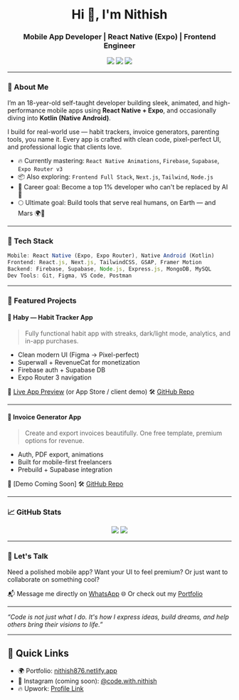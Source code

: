 <h1 align="center">Hi 👋, I'm Nithish</h1>
<h3 align="center">Mobile App Developer | React Native (Expo) | Frontend Engineer</h3>

<p align="center">
  <a href="https://www.nithish876.netlify.app" target="_blank"><img src="https://img.shields.io/badge/Portfolio-%2300C7B7.svg?style=for-the-badge&logo=firefox&logoColor=white" /></a>
  <a href="https://wa.me/919345423474" target="_blank"><img src="https://img.shields.io/badge/Chat%20on%20WhatsApp-%2300C853.svg?style=for-the-badge&logo=whatsapp&logoColor=white" /></a>
  <a href="mailto:nithish876876@gmail.com"><img src="https://img.shields.io/badge/Email-%23EA4335.svg?style=for-the-badge&logo=gmail&logoColor=white" /></a>
</p>

---

### 🚀 About Me

I’m an 18-year-old self-taught developer building sleek, animated, and high-performance mobile apps using **React Native + Expo**, and occasionally diving into **Kotlin (Native Android)**.

I build for real-world use — habit trackers, invoice generators, parenting tools, you name it. Every app is crafted with clean code, pixel-perfect UI, and professional logic that clients love.

- 🔥 Currently mastering: `React Native Animations`, `Firebase`, `Supabase`, `Expo Router v3`
- 📦 Also exploring: `Frontend Full Stack`, `Next.js`, `Tailwind`, `Node.js`
- 🎯 Career goal: Become a top 1% developer who can't be replaced by AI 🤖
- 🌕 Ultimate goal: Build tools that serve real humans, on Earth — and Mars 🌍🚀

---

### 🧠 Tech Stack

```ts
Mobile: React Native (Expo, Expo Router), Native Android (Kotlin)
Frontend: React.js, Next.js, TailwindCSS, GSAP, Framer Motion
Backend: Firebase, Supabase, Node.js, Express.js, MongoDB, MySQL
Dev Tools: Git, Figma, VS Code, Postman
````

---

### 🔨 Featured Projects

#### 📱 Haby — Habit Tracker App

> Fully functional habit app with streaks, dark/light mode, analytics, and in-app purchases.

* Clean modern UI (Figma → Pixel-perfect)
* Superwall + RevenueCat for monetization
* Firebase auth + Supabase DB
* Expo Router 3 navigation

🔗 [Live App Preview](https://haby.netlify.app) (or App Store / client demo)
🛠️ [GitHub Repo](https://github.com/nithish876/haby)

---

#### 📄 Invoice Generator App

> Create and export invoices beautifully. One free template, premium options for revenue.

* Auth, PDF export, animations
* Built for mobile-first freelancers
* Prebuild + Supabase integration

🔗 \[Demo Coming Soon]
🛠️ [GitHub Repo](https://github.com/nithish876/invoice-app)

---

### 📈 GitHub Stats

<p align="center">
  <img src="https://github-readme-stats.vercel.app/api?username=nithish876&show_icons=true&theme=radical" />
  <img src="https://github-readme-streak-stats.herokuapp.com/?user=nithish876&theme=radical" />
</p>

---

### 💬 Let's Talk

Need a polished mobile app? Want your UI to feel premium? Or just want to collaborate on something cool?

📬 Message me directly on [WhatsApp](https://wa.me/919345423474)
🌐 Or check out my [Portfolio](https://www.nithish876.netlify.app)

---

*“Code is not just what I do. It's how I express ideas, build dreams, and help others bring their visions to life.”*

---

## 🔗 Quick Links

* 🌍 Portfolio: [nithish876.netlify.app](https://nithish876.netlify.app/)
* 📸 Instagram (coming soon): [@code.with.nithish](#)
* 🔥 Upwork: [Profile Link](https://www.upwork.com/freelancers/~019a296596dd84eb01)
 
 
